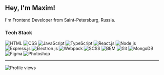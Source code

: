 ## Hey, I'm Maxim!
I'm Frontend Developer from Saint-Petersburg, Russia.

### Tech Stack
![HTML](https://img.shields.io/badge/-HTML-24292e?style=for-the-badge&logo=html5) ![CSS](https://img.shields.io/badge/-CSS-24292e?style=for-the-badge&logo=css3) ![JavaScript](https://img.shields.io/badge/-JavaScript-24292e?style=for-the-badge&logo=JavaScript) ![TypeScript](https://img.shields.io/badge/-TypeScript-24292e?style=for-the-badge&logo=TypeScript) ![React.js](https://img.shields.io/badge/-React.js-24292e?style=for-the-badge&logo=React) ![Node.js](https://img.shields.io/badge/-Node.JS-24292e?style=for-the-badge&logo=Node.js) ![Express.js](https://img.shields.io/badge/-Express.js-24292e?style=for-the-badge&logo=express) ![Electron.js](https://img.shields.io/badge/-Electron.js-24292e?style=for-the-badge&logo=electron) ![Webpack](https://img.shields.io/badge/-webpack-24292e?style=for-the-badge&logo=webpack) ![SCSS](https://img.shields.io/badge/-Scss-24292e?style=for-the-badge&logo=sass) ![BEM](https://img.shields.io/badge/-BEM-24292e?style=for-the-badge&logo=bem) ![Git](https://img.shields.io/badge/-git-24292e?style=for-the-badge&logo=Git) ![MongoDB](https://img.shields.io/badge/-mongodb-24292e?style=for-the-badge&logo=mongodb) ![Figma](https://img.shields.io/badge/-Figma-24292e?style=for-the-badge&logo=figma) ![Photoshop](https://img.shields.io/badge/-Photoshop-24292e?style=for-the-badge&logo=adobe-photoshop)

---

![Profile views](https://gpvc.arturio.dev/konstantinovmax) 

<!--
**konstantinovmax/konstantinovmax** is a ✨ _special_ ✨ repository because its `README.md` (this file) appears on your GitHub profile.

Here are some ideas to get you started:

- 🔭 I’m currently working on ...
- 🌱 I’m currently learning ...
- 👯 I’m looking to collaborate on ...
- 🤔 I’m looking for help with ...
- 💬 Ask me about ...
- 📫 How to reach me: ...
- 😄 Pronouns: ...
- ⚡ Fun fact: ...
-->
